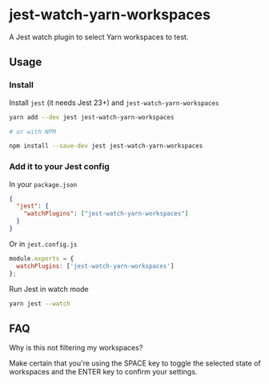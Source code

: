 # jest-watch-yarn-workspaces

A Jest watch plugin to select Yarn workspaces to test.

## Usage

### Install

Install `jest` (it needs Jest 23+) and `jest-watch-yarn-workspaces`

```sh
yarn add --dev jest jest-watch-yarn-workspaces

# or with NPM

npm install --save-dev jest jest-watch-yarn-workspaces
```

### Add it to your Jest config

In your `package.json`

```json
{
  "jest": {
    "watchPlugins": ["jest-watch-yarn-workspaces"]
  }
}
```

Or in `jest.config.js`

```js
module.exports = {
  watchPlugins: ['jest-watch-yarn-workspaces']
};
```

Run Jest in watch mode

```sh
yarn jest --watch
```

## FAQ

Why is this not filtering my workspaces?

Make certain that you're using the SPACE key to toggle the selected state of workspaces and the ENTER key to confirm your settings.
